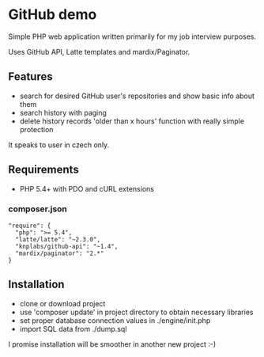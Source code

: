 # GitHub demo

Simple PHP web application written primarily for my job interview purposes.

Uses GitHub API, Latte templates and mardix/Paginator.

## Features
* search for desired GitHub user's repositories and show basic info about them
* search history with paging
* delete history records 'older than x hours' function with really simple protection

It speaks to user in czech only.

## Requirements
* PHP 5.4+ with PDO and cURL extensions

### composer.json

    "require": {
      "php": ">= 5.4",
      "latte/latte": "~2.3.0",
      "knplabs/github-api": "~1.4",
      "mardix/paginator": "2.*"    
    }
    
## Installation
- clone or download project
- use 'composer update' in project directory to obtain necessary libraries
- set proper database connection values in ./engine/init.php
- import SQL data from ./dump.sql

I promise installation will be smoother in another new project :-)
